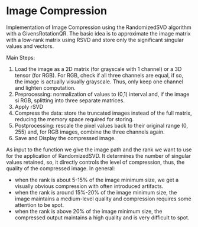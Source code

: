 # Image Compression
Implementation of Image Compression using the RandomizedSVD algorithm with a GivensRotationQR. The basic idea is to approximate the image matrix with a low-rank matrix using RSVD and store only the significant singular values and vectors.

Main Steps:
1. Load the image as a 2D matrix (for grayscale with 1 channel) or a 3D tensor (for RGB). For RGB, check if all three channels are equal, if so, the image is actually visually grayscale. Thus, only keep one channel and lighten computation.
2. Preprocessing: normalization of values to (0,1) interval and, if the image si RGB, splitting into three separate matrices.
3. Apply rSVD
4. Compress the data: store the truncated images instead of the full matrix, reducing the memory space required for storing.
5. Postprocessing: rescale the pixel values back to their original range (0, 255) and, for RGB images, combine the three channels again.
6. Save and Display the compressed image.

As input to the function we give the image path and the rank we want to use for the application of RandomizedSVD. It determines the number of singular values retained, so, it directly controls the level of compression, thus, the quality of the compressed image. In general: 
- when the rank is about 5-15% of the image minimum size, we get a visually obvious compression with often introduced artifacts.
- when the rank is around 15%-20% of the image minimum size, the image maintains a medium-level quality and compression requires some attention to be spot.
- when the rank is above 20% of the image minimum size, the compressed output maintains a high quality and is very difficult to spot.